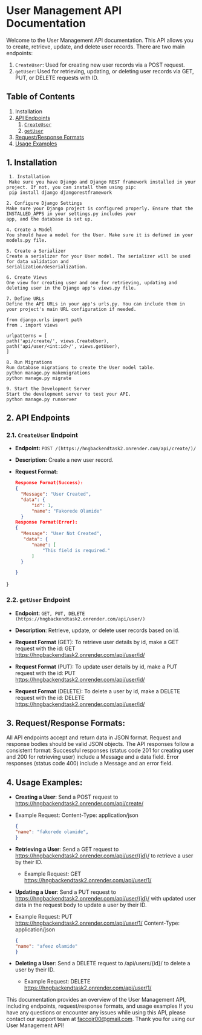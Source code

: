# User Management API Documentation

Welcome to the User Management API documentation. This API allows you to create, retrieve, update, and delete user records. There are two main endpoints:

1. `CreateUser`: Used for creating new user records via a POST request.
2. `getUser`: Used for retrieving, updating, or deleting user records via GET, PUT, or DELETE requests with ID.

## Table of Contents

1. Installation
2. [API Endpoints](#[api-endpoints](https://hngbackendtask2.onrender.com/api/))
    1. [`CreateUser`]([#createuser-endpoint](https://hngbackendtask2.onrender.com/api/create/))
    2. [`getUser`](#[getuser-endpoint](https://hngbackendtask2.onrender.com/api/user/id/))
2. [Request/Response Formats](#requestresponse-formats)
4. [Usage Examples](#usage-examples)

## 1. Installation
     1. Installation
     Make sure you have Django and Django REST framework installed in your project. If not, you can install them using pip:
     pip install django djangorestframework

    2. Configure Django Settings
    Make sure your Django project is configured properly. Ensure that the INSTALLED_APPS in your settings.py includes your 
    app, and the database is set up.

    4. Create a Model
    You should have a model for the User. Make sure it is defined in your models.py file.

    5. Create a Serializer
    Create a serializer for your User model. The serializer will be used for data validation and 
    serialization/deserialization.

    6. Create Views
    One view for creating user and one for retrieving, updating and deleting user in the Django app's views.py file.

    7. Define URLs
    Define the API URLs in your app's urls.py. You can include them in your project's main URL configuration if needed.

    from django.urls import path
    from . import views

    urlpatterns = [
    path('api/create/', views.CreateUser),
    path('api/user/<int:id>/', views.getUser),
    ]

    8. Run Migrations
    Run database migrations to create the User model table.
    python manage.py makemigrations
    python manage.py migrate

    9. Start the Development Server
    Start the development server to test your API.
    python manage.py runserver


## 2. API Endpoints

### 2.1. `CreateUser` Endpoint

- **Endpoint:** `POST /(https://hngbackendtask2.onrender.com/api/create/)/`
- **Description:** Create a new user record.
- **Request Format:**

  ```json
  Response Format(Success):
  {
    "Message": "User Created",
    "data": {
        "id": 1,
        "name": "Fakorede Olamide"
    }
  Response Format(Error):
  {
    "Message": "User Not Created",
     "data": {
        "name": [
            "This field is required."
        ]
    }

  }
}
  


### 2.2. `getUser` Endpoint
- **Endpoint**: `GET, PUT, DELETE (https://hngbackendtask2.onrender.com/api/user/)`

- **Description**: Retrieve, update, or delete user records based on id.

- **Request Format** (GET):
To retrieve user details by id, make a GET request with the id:
GET https://hngbackendtask2.onrender.com/api/user/id/

- **Request Format** (PUT):
To update user details by id, make a PUT request with the id:
PUT https://hngbackendtask2.onrender.com/api/user/id/

- **Request Format** (DELETE):
To delete a user by id, make a DELETE request with the id:
DELETE https://hngbackendtask2.onrender.com/api/user/id/

## 3. Request/Response Formats:
All API endpoints accept and return data in JSON format.
Request and response bodies should be valid JSON objects.
The API responses follow a consistent format:
Successful responses (status code 201 for creating user and 200 for retrieving user) include a Message and a data field.
Error responses (status code 400) include a Message and an error field.


## 4. Usage Examples:
- **Creating a User**:
  Send a POST request to https://hngbackendtask2.onrender.com/api/create/
 - Example Request:
    Content-Type: application/json
    ```json
    {
    "name": "fakorede olamide",
    }
    ```
- **Retrieving a User**:
  Send a GET request to https://hngbackendtask2.onrender.com/api/user/{id}/ to retrieve a user by their ID.
  - Example Request:
    GET https://hngbackendtask2.onrender.com/api/user/1/

- **Updating a User**:
  Send a PUT request to https://hngbackendtask2.onrender.com/api/user/{id}/ with updated user data in the request body to 
  update a user by their ID.
 - Example Request:
    PUT https://hngbackendtask2.onrender.com/api/user/1/
    Content-Type: application/json
    ```json
    {
    "name": "afeez olamide"
    }
    ```

- **Deleting a User**:
  Send a DELETE request to /api/users/{id}/ to delete a user by their ID.
  - Example Request:
    DELETE https://hngbackendtask2.onrender.com/api/user/1/

This documentation provides an overview of the User Management API, including endpoints, request/response formats, and usage examples
If you have any questions or encounter any issues while using this API, please contact our support team at faccojr00@gmail.com.
Thank you for using our User Management API!





